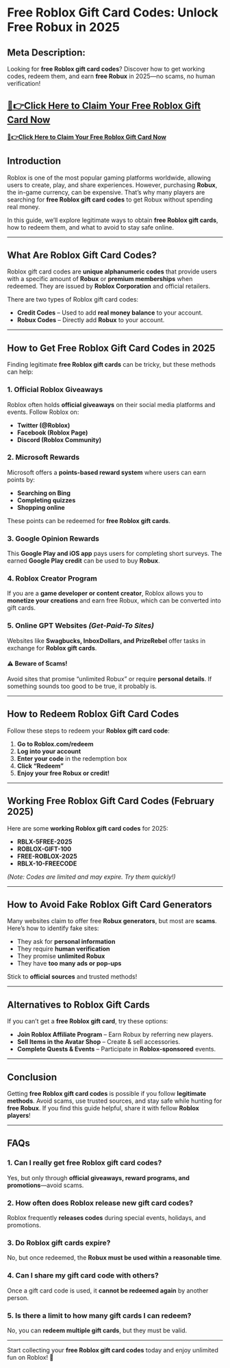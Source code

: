 # **Free Roblox Gift Card Codes: Unlock Free Robux in 2025**

## **Meta Description:**
Looking for **free Roblox gift card codes**? Discover how to get working codes, redeem them, and earn **free Robux** in 2025—no scams, no human verification!

**[🔴👉Click Here to Claim Your Free Roblox Gift Card Now](https://rosofferzone.com/)**
---
**[🔴👉Click Here to Claim Your Free Roblox Gift Card Now](https://rosofferzone.com/)**

## **Introduction**
Roblox is one of the most popular gaming platforms worldwide, allowing users to create, play, and share experiences. However, purchasing **Robux**, the in-game currency, can be expensive. That’s why many players are searching for **free Roblox gift card codes** to get Robux without spending real money.

In this guide, we’ll explore legitimate ways to obtain **free Roblox gift cards**, how to redeem them, and what to avoid to stay safe online.

---

## **What Are Roblox Gift Card Codes?**
Roblox gift card codes are **unique alphanumeric codes** that provide users with a specific amount of **Robux** or **premium memberships** when redeemed. They are issued by **Roblox Corporation** and official retailers.

There are two types of Roblox gift card codes:
- **Credit Codes** – Used to add **real money balance** to your account.
- **Robux Codes** – Directly add **Robux** to your account.

---

## **How to Get Free Roblox Gift Card Codes in 2025**
Finding legitimate **free Roblox gift cards** can be tricky, but these methods can help:

### **1. Official Roblox Giveaways**
Roblox often holds **official giveaways** on their social media platforms and events. Follow Roblox on:
- **Twitter (@Roblox)**
- **Facebook (Roblox Page)**
- **Discord (Roblox Community)**

### **2. Microsoft Rewards**
Microsoft offers a **points-based reward system** where users can earn points by:
- **Searching on Bing**
- **Completing quizzes**
- **Shopping online**

These points can be redeemed for **free Roblox gift cards**.

### **3. Google Opinion Rewards**
This **Google Play and iOS app** pays users for completing short surveys. The earned **Google Play credit** can be used to buy **Robux**.

### **4. Roblox Creator Program**
If you are a **game developer or content creator**, Roblox allows you to **monetize your creations** and earn free Robux, which can be converted into gift cards.

### **5. Online GPT Websites** *(Get-Paid-To Sites)*
Websites like **Swagbucks, InboxDollars, and PrizeRebel** offer tasks in exchange for **Roblox gift cards**.

#### ⚠ **Beware of Scams!**
Avoid sites that promise “unlimited Robux” or require **personal details**. If something sounds too good to be true, it probably is.

---

## **How to Redeem Roblox Gift Card Codes**
Follow these steps to redeem your **Roblox gift card code**:
1. **Go to Roblox.com/redeem**
2. **Log into your account**
3. **Enter your code** in the redemption box
4. **Click “Redeem”**
5. **Enjoy your free Robux or credit!**

---

## **Working Free Roblox Gift Card Codes (February 2025)**
Here are some **working Roblox gift card codes** for 2025:
- **RBLX-5FREE-2025**
- **ROBLOX-GIFT-100**
- **FREE-ROBLOX-2025**
- **RBLX-10-FREECODE**

*(Note: Codes are limited and may expire. Try them quickly!)*

---

## **How to Avoid Fake Roblox Gift Card Generators**
Many websites claim to offer free **Robux generators**, but most are **scams**. Here’s how to identify fake sites:
- They ask for **personal information**
- They require **human verification**
- They promise **unlimited Robux**
- They have **too many ads or pop-ups**

Stick to **official sources** and trusted methods!

---

## **Alternatives to Roblox Gift Cards**
If you can’t get a **free Roblox gift card**, try these options:
- **Join Roblox Affiliate Program** – Earn Robux by referring new players.
- **Sell Items in the Avatar Shop** – Create & sell accessories.
- **Complete Quests & Events** – Participate in **Roblox-sponsored** events.

---

## **Conclusion**
Getting **free Roblox gift card codes** is possible if you follow **legitimate methods**. Avoid scams, use trusted sources, and stay safe while hunting for **free Robux**. If you find this guide helpful, share it with fellow **Roblox players**!

---

## **FAQs**

### **1. Can I really get free Roblox gift card codes?**
Yes, but only through **official giveaways, reward programs, and promotions**—avoid scams.

### **2. How often does Roblox release new gift card codes?**
Roblox frequently **releases codes** during special events, holidays, and promotions.

### **3. Do Roblox gift cards expire?**
No, but once redeemed, the **Robux must be used within a reasonable time**.

### **4. Can I share my gift card code with others?**
Once a gift card code is used, it **cannot be redeemed again** by another person.

### **5. Is there a limit to how many gift cards I can redeem?**
No, you can **redeem multiple gift cards**, but they must be valid.

---

Start collecting your **free Roblox gift card codes** today and enjoy unlimited fun on Roblox! 🚀

